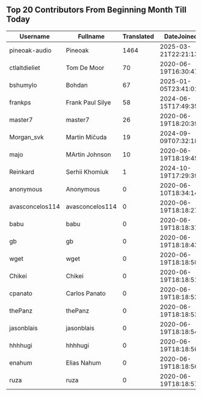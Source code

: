 ## Top 20 Contributors From Beginning Month Till Today ##
|Username|Fullname|Translated|DateJoined|Language|
|--------|--------|----------|----------|-------|
|pineoak-audio|Pineoak|1464|2025-03-21T22:21:13.|pt|
|ctlaltdieliet|Tom De Moor|70|2020-06-19T16:30:47Z|nl|
|bshumylo|Bohdan|67|2025-01-05T23:41:01.|uk|
|frankps|Frank Paul Silye|58|2024-06-15T17:49:35.|nb_NO|
|master7|master7|26|2020-06-19T18:20:39.|pl|
|Morgan_svk|Martin Mičuda|19|2024-09-09T07:32:18.|cs|
|majo|MArtin Johnson|10|2020-06-19T18:19:45Z|sv|
|Reinkard|Serhii Khomiuk|1|2024-10-19T17:29:39.|uk|
|anonymous|Anonymous|0|2020-06-10T18:34:14.||
|avasconcelos114|avasconcelos114|0|2020-06-19T18:18:27Z||
|babu|babu|0|2020-06-19T18:18:37.||
|gb|gb|0|2020-06-19T18:18:43.||
|wget|wget|0|2020-06-19T18:18:50Z|ro|
|Chikei|Chikei|0|2020-06-19T18:18:51Z|zh_Hant|
|cpanato|Carlos Panato|0|2020-06-19T18:18:53Z||
|thePanz|thePanz|0|2020-06-19T18:18:53Z||
|jasonblais|jasonblais|0|2020-06-19T18:18:54Z||
|hhhhugi|hhhhugi|0|2020-06-19T18:18:56.||
|enahum|Elias  Nahum|0|2020-06-19T18:18:56Z|es|
|ruza|ruza|0|2020-06-19T18:18:57.||
